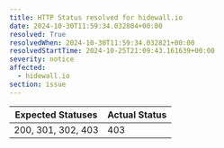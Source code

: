 ```yaml
---
title: HTTP Status resolved for hidewall.io
date: 2024-10-30T11:59:34.032804+00:00
resolved: True
resolvedWhen: 2024-10-30T11:59:34.032821+00:00
resolvedStartTime: 2024-10-25T21:09:43.161639+00:00
severity: notice
affected:
  - hidewall.io
section: issue
---
```


| Expected Statuses | Actual Status  |
|-------------------|----------------|
| 200, 301, 302, 403 | 403 |

